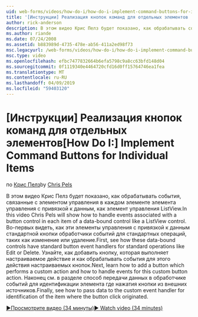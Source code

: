 ```yaml
---
uid: web-forms/videos/how-do-i/how-do-i-implement-command-buttons-for-individual-items
title: '[Инструкции] Реализация кнопок команд для отдельных элементов | Документация Майкрософт'
author: rick-anderson
description: В этом видео Крис Пелз будет показано, как обрабатывать события, связанные с элементом управления в каждом элементе элемента управления с привязкой к данным, как элемент управления ListView. Во-первых...
ms.author: riande
ms.date: 07/24/2008
ms.assetid: b883989d-4735-478e-ab56-411a2ed98f73
msc.legacyurl: /web-forms/videos/how-do-i/how-do-i-implement-command-buttons-for-individual-items
msc.type: video
ms.openlocfilehash: efbc7477832664b6efa5798c9a8cc63bfd148d04
ms.sourcegitcommit: 0f1119340e4464720cfd16d0ff15764746ea1fea
ms.translationtype: MT
ms.contentlocale: ru-RU
ms.lasthandoff: 04/09/2019
ms.locfileid: "59403120"
---
```

# <a name="how-do-i-implement-command-buttons-for-individual-items"></a><span data-ttu-id="8a431-104">[Инструкции] Реализация кнопок команд для отдельных элементов</span><span class="sxs-lookup"><span data-stu-id="8a431-104">[How Do I:] Implement Command Buttons for Individual Items</span></span>

<span data-ttu-id="8a431-105">по [Крис Пелз](https://twitter.com/chrispels)</span><span class="sxs-lookup"><span data-stu-id="8a431-105">by [Chris Pels](https://twitter.com/chrispels)</span></span>

<span data-ttu-id="8a431-106">В этом видео Крис Пелз будет показано, как обрабатывать события, связанные с элементом управления в каждом элементе элемента управления с привязкой к данным, как элемент управления ListView.</span><span class="sxs-lookup"><span data-stu-id="8a431-106">In this video Chris Pels will show how to handle events associated with a button control in each item of a data-bound control like a ListView control.</span></span> <span data-ttu-id="8a431-107">Во-первых видеть, как эти элементы управления с привязкой к данным стандартной кнопки обработчики событий для стандартных операций, таких как изменение или удаление.</span><span class="sxs-lookup"><span data-stu-id="8a431-107">First, see how these data-bound controls have standard button event handlers for standard operations like Edit or Delete.</span></span> <span data-ttu-id="8a431-108">Узнайте, как добавить кнопку, которая выполняет настраиваемое действие и как обрабатывать события для этого действия настраиваемых кнопок.</span><span class="sxs-lookup"><span data-stu-id="8a431-108">Next, learn how to add a button which performs a custom action and how to handle events for this custom button action.</span></span> <span data-ttu-id="8a431-109">Наконец см. в разделе способ передачи данных в обработчике событий для идентификации элемента где нажатия кнопки из внешних источников.</span><span class="sxs-lookup"><span data-stu-id="8a431-109">Finally, see how to pass data to the custom event handler for identification of the item where the button click originated.</span></span>

[<span data-ttu-id="8a431-110">&#9654;Просмотрите видео (34 минуты)</span><span class="sxs-lookup"><span data-stu-id="8a431-110">&#9654; Watch video (34 minutes)</span></span>](https://channel9.msdn.com/Blogs/ASP-NET-Site-Videos/how-do-i-implement-command-buttons-for-individual-items)

